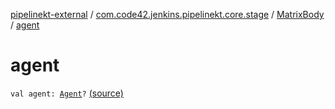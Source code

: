 [pipelinekt-external](../../index.md) / [com.code42.jenkins.pipelinekt.core.stage](../index.md) / [MatrixBody](index.md) / [agent](./agent.md)

# agent

`val agent: `[`Agent`](../../com.code42.jenkins.pipelinekt.core/-agent.md)`?` [(source)](https://github.com/code42/pipelinekt/tree/master/core/src/main/kotlin/com/code42/jenkins/pipelinekt/core/stage/MatrixBody.kt#L16)